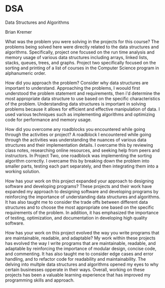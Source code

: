 # DSA
Data Structures and Algorithms

Brian Kremer

What was the problem you were solving in the projects for this course?
      The problems being solved here were directly related to the data structures and algorithms. Specifically, project one focused            on the run time analysis and memory usage of various data structures including arrays, linked lists, stacks, queues, trees, and          graphs. Project two specifically focused on the sorting and printing of a list of courses in the Computer Science program in             alphanumeric order.
    
How did you approach the problem? Consider why data structures are important to understand.
      Approaching the problems, I woould first understood the problem statement and requirements, then i'd determine the most                  appropriate data structure to use based on the specific characteristics of the problem. Understanding data structures is important        in solving problems because it allows for efficient and effective manipulation of data. I used various techniques such as                implementing algorithms and optimizing code for performance and memory usage.
      
How did you overcome any roadblocks you encountered while going through the activities or project?
      A roadblock I encountered while going through the activities was understanding the nuances of various data structures and their          implementation details. I overcame this by reviewing class notes, researching online resources, and seeking help from peers and          instructors. In Project Two, one roadblock was implementing the sorting algorithm correctly. I overcame this by breaking down the        problem into smaller parts, testing each part separately, and then integrating them into a working solution.

How has your work on this project expanded your approach to designing software and developing programs?
      These projects and their work have expanded my approach to designing software and developing programs by reinforcing the                 importance of understanding data structures and algorithms. It has also taught me to consider the trade offs between different           data structures and to choose the most appropriate one based on the specific requirements of the problem. In addition, it has            emphasized the importance of testing, optimization, and documentation in developing high quality software.

How has your work on this project evolved the way you write programs that are maintainable, readable, and adaptable?
      My work within these projects has evolved the way I write programs that are maintainable, readable, and adaptable by reinforcing         the importance of modular design, concise code, and commenting. It has also taught me to consider edge cases and error handling,         and to refactor code for readability and maintainability. The delving into multple data structures and algorithms opened my eyes         to why certain businesses opperate in their ways. Overall, working on these projects has been a valuable learning experience that        has improved my programming skills and approach.

